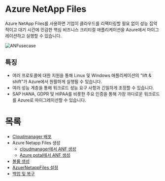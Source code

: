 # Azure NetApp Files
Azure NetApp Files를 사용하면 기업이 클라우드를 리팩터링할 필요 없이 성능 집약적이고 대기 시간에 민감한 핵심 비즈니스 크리티컬 애플리케이션을 Azure에서 마이그레이션하고 실행할 수 있습니다.

![ANFusecase](https://learn.microsoft.com/en-us/azure/media/azure-netapp-files/solution-architecture-categories.png)
## 특징
- 여러 프로토콜에 대한 지원을 통해 Linux 및 Windows 애플리케이션의 "lift & shift"가 Azure에서 원활하게 실행될 수 있습니다.
- 여러 성능 계층을 통해 워크로드 성능 요구 사항과 긴밀하게 조정할 수 있습니다.
- SAP HANA, GDPR 및 HIPAA를 비롯한 주요 인증을 통해 가장 까다로운 워크로드를 Azure로 마이그레이션할 수 있습니다.

# 목록
- [Cloudmanager 배포](./Deploy_Cloudmanager.md)
- Azure Netapp Files 생성
    - [cloudmanager에서 ANF 생성](./CreateAzureNetappFiles.md)
    - [Azure potal에서 ANF 생성](./CreateAzureNetappFilesonAzure.md)
- [볼륨 생성](./CreateVolmeinAzure.md)
- [AzuerNetappFiles 설정](./VolumeOperation.md)
- [백업 및 복구](./VolumeBackupAndRestore.md)
